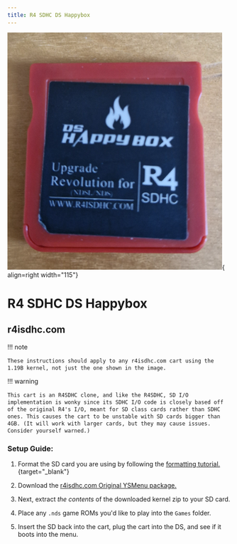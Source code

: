 ```yaml
---
title: R4 SDHC DS Happybox
---
```


![R4SDHC DS Happybox](../images/happybox.png){ align=right width="115"}
# R4 SDHC DS Happybox
## r4isdhc.com

!!! note

    These instructions should apply to any r4isdhc.com cart using the 1.19B kernel, not just the one shown in the image.

!!! warning

    This cart is an R4SDHC clone, and like the R4SDHC, SD I/O implementation is wonky since its SDHC I/O code is closely based off of the original R4's I/O, meant for SD class cards rather than SDHC ones. This causes the cart to be unstable with SD cards bigger than 4GB. (It will work with larger cards, but they may cause issues. Consider yourself warned.)

### Setup Guide:

1. Format the SD card you are using by following the [formatting tutorial.](../tutorials/formatting.md){target="_blank"}

1. Download the [r4isdhc.com Original YSMenu package.](https://github.com/Sanrax/YSMenu-Custom-Packages/releases/download/v7.06/r4isdhc.com_R4SDHC_Happybox-Original_YSMenu_7.06.zip)

1. Next, extract *the contents* of the downloaded kernel zip to your SD card.

1. Place any `.nds` game ROMs you'd like to play into the `Games` folder.

1. Insert the SD back into the cart, plug the cart into the DS, and see if it boots into the menu.
